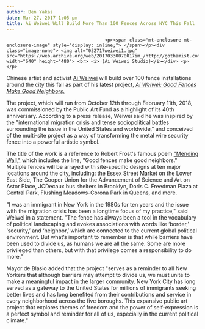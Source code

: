 ```yaml
---
author: Ben Yakas
date: Mar 27, 2017 1:05 pm
title: Ai Weiwei Will Build More Than 100 Fences Across NYC This Fall
---
```


	
										<p><span class="mt-enclosure mt-enclosure-image" style="display: inline;"> </span></p><div class="image-none"> <img alt="032717weiwei1.jpg" src="https://web.archive.org/web/20170330070017im_/http://gothamist.com/attachments/byakas/032717weiwei1.jpg" width="640" height="480"> <br> <i> (Ai Weiwei Studio)</i></div> <p></p>

<p>Chinese artist and activist <a href="https://web.archive.org/web/20170330070017/http://gothamist.com/tags/aiweiwei">Ai Weiwei</a> will build over 100 fence installations around the city this fall as part of his latest project, <a href="https://web.archive.org/web/20170330070017/http://www.publicartfund.org/view/exhibitions/6185_ai_weiwei_good_fences_make_good_neighbors?utm_source=Main+Press+List&amp;utm_campaign=8286938236-EMAIL_CAMPAIGN_2017_03_23&amp;utm_medium=email&amp;utm_term=0_3945788161-8286938236-58205673"><em>Ai Weiwei: Good Fences Make Good Neighbors.</em></a></p>

<p>The project, which will run from October 12th through February 11th, 2018, was commissioned by the Public Art Fund as a highlight of its 40th anniversary. According to a press release, Weiwei said he was inspired by the &quot;international migration crisis and tense sociopolitical battles surrounding the issue in the United States and worldwide,&quot; and conceived of the multi-site project as a way of transforming the metal wire security fence into a powerful artistic symbol. &#x200B;</p>

<p>The title of the work is a reference to Robert Frost&apos;s famous poem <a href="https://web.archive.org/web/20170330070017/https://www.poets.org/poetsorg/poem/mending-wall">&quot;Mending Wall,&quot;</a> which includes the line, &quot;Good fences make good neighbors.&quot; Multiple fences will be arrayed with site-specific designs at ten major locations around the city, including: the Essex Street Market on the Lower East Side, The Cooper Union for the Advancement of Science and Art on Astor Place, JCDecaux bus shelters in Brooklyn, Doris C. Freedman Plaza at Central Park, Flushing Meadows-Corona Park in Queens, and more. </p>

<p>&quot;I was an immigrant in New York in the 1980s for ten years and the issue with the migration crisis has been a longtime focus of my practice,&quot; said Weiwei in a statement. &quot;The fence has always been a tool in the vocabulary of political landscaping and evokes associations with words like &#x2018;border,&#x2019; &#x2018;security,&#x2019; and &#x2018;neighbor,&#x2019; which are connected to the current global political environment. But what&#x2019;s important to remember is that while barriers have been used to divide us, as humans we are all the same. Some are more privileged than others, but with that privilege comes a responsibility to do more.&quot;</p>

<p>Mayor de Blasio added that the project &quot;serves as a reminder to all New Yorkers that although barriers may attempt to divide us, we must unite to make a meaningful impact in the larger community. New York City has long served as a gateway to the United States for millions of immigrants seeking better lives and has long benefited from their contributions and service in every neighborhood across the five boroughs. This expansive public art project that explores themes of freedom and the power of self-expression is a perfect symbol and reminder for all of us, especially in the current political climate.&quot;</p>					
										
									
				